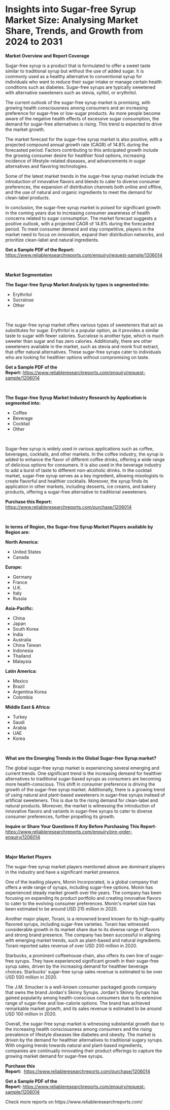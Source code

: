 <p><h1>Insights into Sugar-free Syrup Market Size: Analysing Market Share, Trends, and Growth from 2024 to 2031</h1></p><p><strong>Market Overview and Report Coverage</strong></p>
<p><p>Sugar-free syrup is a product that is formulated to offer a sweet taste similar to traditional syrup but without the use of added sugar. It is commonly used as a healthy alternative to conventional syrup for individuals who want to reduce their sugar intake or manage certain health conditions such as diabetes. Sugar-free syrups are typically sweetened with alternative sweeteners such as stevia, xylitol, or erythritol.</p><p>The current outlook of the sugar-free syrup market is promising, with growing health consciousness among consumers and an increasing preference for sugar-free or low-sugar products. As more people become aware of the negative health effects of excessive sugar consumption, the demand for sugar-free alternatives is rising. This trend is expected to drive the market growth.</p><p>The market forecast for the sugar-free syrup market is also positive, with a projected compound annual growth rate (CAGR) of 14.8% during the forecasted period. Factors contributing to this anticipated growth include the growing consumer desire for healthier food options, increasing incidence of lifestyle-related diseases, and advancements in sugar alternatives and flavoring technologies.</p><p>Some of the latest market trends in the sugar-free syrup market include the introduction of innovative flavors and blends to cater to diverse consumer preferences, the expansion of distribution channels both online and offline, and the use of natural and organic ingredients to meet the demand for clean-label products.</p><p>In conclusion, the sugar-free syrup market is poised for significant growth in the coming years due to increasing consumer awareness of health concerns related to sugar consumption. The market forecast suggests a positive outlook, with a projected CAGR of 14.8% during the forecasted period. To meet consumer demand and stay competitive, players in the market need to focus on innovation, expand their distribution networks, and prioritize clean-label and natural ingredients.</p></p>
<p><strong>Get a Sample PDF of the Report:</strong> <a href="https://www.reliableresearchreports.com/enquiry/request-sample/1206014">https://www.reliableresearchreports.com/enquiry/request-sample/1206014</a></p>
<p>&nbsp;</p>
<p><strong>Market Segmentation</strong></p>
<p><strong>The Sugar-free Syrup Market Analysis by types is segmented into:</strong></p>
<p><ul><li>Erythritol</li><li>Sucralose</li><li>Other</li></ul></p>
<p>&nbsp;</p>
<p><p>The sugar-free syrup market offers various types of sweeteners that act as substitutes for sugar. Erythritol is a popular option, as it provides a similar taste to sugar with fewer calories. Sucralose is another type, which is much sweeter than sugar and has zero calories. Additionally, there are other sweeteners available in the market, such as stevia and monk fruit extract, that offer natural alternatives. These sugar-free syrups cater to individuals who are looking for healthier options without compromising on taste.</p></p>
<p><strong>Get a Sample PDF of the Report:</strong>&nbsp;<a href="https://www.reliableresearchreports.com/enquiry/request-sample/1206014">https://www.reliableresearchreports.com/enquiry/request-sample/1206014</a></p>
<p>&nbsp;</p>
<p><strong>The Sugar-free Syrup Market Industry Research by Application is segmented into:</strong></p>
<p><ul><li>Coffee</li><li>Beverage</li><li>Cocktail</li><li>Other</li></ul></p>
<p>&nbsp;</p>
<p><p>Sugar-free syrup is widely used in various applications such as coffee, beverages, cocktails, and other markets. In the coffee industry, the syrup is added to enhance the flavor of different coffee drinks, offering a wide range of delicious options for consumers. It is also used in the beverage industry to add a burst of taste to different non-alcoholic drinks. In the cocktail market, sugar-free syrup serves as a key ingredient, allowing mixologists to create flavorful and healthier cocktails. Moreover, the syrup finds its application in other markets, including desserts, ice creams, and bakery products, offering a sugar-free alternative to traditional sweeteners.</p></p>
<p><strong>Purchase this Report:</strong>&nbsp; <a href="https://www.reliableresearchreports.com/purchase/1206014">https://www.reliableresearchreports.com/purchase/1206014</a></p>
<p>&nbsp;</p>
<p><strong>In terms of Region, the Sugar-free Syrup Market Players available by Region are:</strong></p>
<p>
    <p> <strong> North America: </strong>
        <ul>
            <li>United States</li>
            <li>Canada</li>
        </ul>
        </p> 
    <p> <strong> Europe: </strong>
        <ul>
            <li>Germany</li>
            <li>France</li>
            <li>U.K.</li>
            <li>Italy</li>
            <li>Russia</li>
        </ul>
        </p> 
    <p> <strong> Asia-Pacific: </strong>
        <ul>
            <li>China</li>
            <li>Japan</li>
            <li>South Korea</li>
            <li>India</li>
            <li>Australia</li>
            <li>China Taiwan</li>
            <li>Indonesia</li>
            <li>Thailand</li>
            <li>Malaysia</li>
        </ul>
        </p> 
    <p> <strong> Latin America: </strong>
        <ul>
            <li>Mexico</li>
            <li>Brazil</li>
            <li>Argentina Korea</li>
            <li>Colombia</li>
        </ul>
        </p> 
    <p> <strong> Middle East & Africa: </strong>
        <ul>
            <li>Turkey</li>
            <li>Saudi</li>
            <li>Arabia</li>
            <li>UAE</li>
            <li>Korea</li>
        </ul>
    </p>
    </p>
<p>&nbsp;</p>
<p><strong>What are the Emerging Trends in the Global Sugar-free Syrup market?</strong></p>
<p><p>The global sugar-free syrup market is experiencing several emerging and current trends. One significant trend is the increasing demand for healthier alternatives to traditional sugar-based syrups as consumers are becoming more health-conscious. This shift in consumer preference is driving the growth of the sugar-free syrup market. Additionally, there is a growing trend of using natural and plant-based sweeteners in sugar-free syrups instead of artificial sweeteners. This is due to the rising demand for clean-label and natural products. Moreover, the market is witnessing the introduction of innovative flavors and variants in sugar-free syrups to cater to diverse consumer preferences, further propelling its growth.</p></p>
<p><strong>Inquire or Share Your Questions If Any Before Purchasing This Report</strong>- <a href="https://www.reliableresearchreports.com/enquiry/pre-order-enquiry/1206014">https://www.reliableresearchreports.com/enquiry/pre-order-enquiry/1206014</a></p>
<p>&nbsp;</p>
<p><strong>Major Market Players</strong></p>
<p><p>The sugar-free syrup market players mentioned above are dominant players in the industry and have a significant market presence. </p><p>One of the leading players, Monin Incorporated, is a global company that offers a wide range of syrups, including sugar-free options. Monin has experienced steady market growth over the years. The company has been focusing on expanding its product portfolio and creating innovative flavors to cater to the evolving consumer preferences. Monin's market size has been estimated to be around USD 215 million in 2020.</p><p>Another major player, Torani, is a renowned brand known for its high-quality flavored syrups, including sugar-free varieties. Torani has witnessed considerable growth in its market share due to its diverse range of flavors and strong brand presence. The company has been successful in aligning with emerging market trends, such as plant-based and natural ingredients. Torani reported sales revenue of over USD 200 million in 2020.</p><p>Starbucks, a prominent coffeehouse chain, also offers its own line of sugar-free syrups. They have experienced significant growth in their sugar-free syrup sales, driven by the increasing demand for healthier beverage choices. Starbucks' sugar-free syrup sales revenue is estimated to be over USD 500 million in 2020.</p><p>The J.M. Smucker is a well-known consumer packaged goods company that owns the brand Jordan's Skinny Syrups. Jordan's Skinny Syrups has gained popularity among health-conscious consumers due to its extensive range of sugar-free and low-calorie options. The brand has achieved remarkable market growth, and its sales revenue is estimated to be around USD 100 million in 2020.</p><p>Overall, the sugar-free syrup market is witnessing substantial growth due to the increasing health consciousness among consumers and the rising prevalence of lifestyle diseases like diabetes and obesity. The market is driven by the demand for healthier alternatives to traditional sugary syrups. With ongoing trends towards natural and plant-based ingredients, companies are continually innovating their product offerings to capture the growing market demand for sugar-free syrups.</p></p>
<p><strong>Purchase this Report:</strong>&nbsp;&nbsp;<a href="https://www.reliableresearchreports.com/purchase/1206014">https://www.reliableresearchreports.com/purchase/1206014</a></p>
<p></p>
<p><strong>Get a Sample PDF of the Report:</strong>&nbsp;<a href="https://www.reliableresearchreports.com/enquiry/request-sample/1206014">https://www.reliableresearchreports.com/enquiry/request-sample/1206014</a></p>
<p>Check more reports on https://www.reliableresearchreports.com/</p>